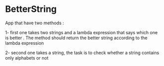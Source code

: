 # BetterString
App that have two methods :

1- first one takes two strings and a lambda expression that says which one is better . The method should return the better string according to the lambda expression 

2- second one takes a string, the task is to check whether a string contains only alphabets or not  

